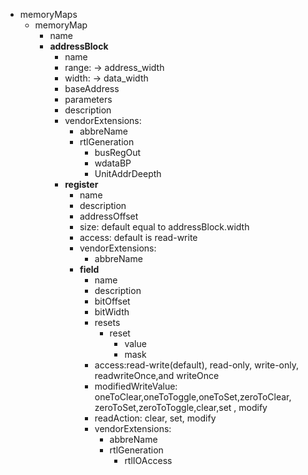 - memoryMaps
  - memoryMap
    - name
    - **addressBlock**
      - name
      - range:  -> address_width
      - width:  -> data_width
      - baseAddress
      - parameters
      - description
      - vendorExtensions:
        - abbreName
        - rtlGeneration
          - busRegOut
          - wdataBP
          - UnitAddrDeepth
      - **register**
        - name
        - description
        - addressOffset
        - size:  default equal to  addressBlock.width
        - access: default is read-write  
        - vendorExtensions:
          - abbreName
        - **field**
          - name
          - description
          - bitOffset
          - bitWidth
          - resets
            - reset
              - value
              - mask
          - access:read-write(default), read-only, write-only, readwriteOnce,and writeOnce
          - modifiedWriteValue:  oneToClear,oneToToggle,oneToSet,zeroToClear, zeroToSet,zeroToToggle,clear,set , modify
          - readAction: clear, set, modify
          - vendorExtensions:
            - abbreName
            - rtlGeneration
              - rtlIOAccess

